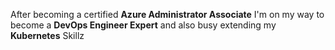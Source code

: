 After becoming a certified **Azure Administrator Associate** I'm on my way to become a **DevOps Engineer Expert** and also busy extending my **Kubernetes** Skillz
